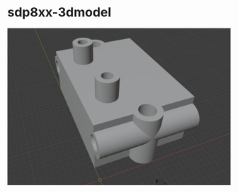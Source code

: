 # sdp8xx-3dmodel

![sdp8xx 3d model](https://raw.githubusercontent.com/barafael/sdp8xx-3dmodel/main/model.png)

